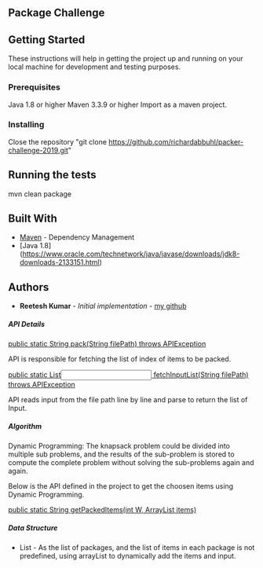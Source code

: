 ## Package Challenge

## Getting Started

These instructions will help in getting the project up and running on your local machine for development and testing purposes.

### Prerequisites

Java 1.8 or higher
Maven 3.3.9 or higher 
Import as a maven project.


### Installing

Close the repository "git clone https://github.com/richardabbuhl/packer-challenge-2019.git" 

## Running the tests

mvn clean package

## Built With

* [Maven](https://maven.apache.org/) - Dependency Management
* [Java 1.8] (https://www.oracle.com/technetwork/java/javase/downloads/jdk8-downloads-2133151.html)

## Authors

* **Reetesh Kumar** - *Initial implementation* - [my github](https://github.com/reetesh043)


##### API Details
[public static String pack(String filePath) throws APIException](https://github.com/shubgene/JAVA_Packer-Assignment/blob/b7671a50432710eb63e73bfae6f7e736f1b402aa/Java%20assignment/src/main/java/com/mobiquity/packer/Packer.java#L16)

API is responsible for fetching the list of index of items to  be packed.

[public static List<Input> fetchInputList(String filePath) throws APIException](https://github.com/shubgene/JAVA_Packer-Assignment/blob/b7671a50432710eb63e73bfae6f7e736f1b402aa/Java%20assignment/src/main/java/com/mobiquity/packer/Packer.java#L46)

API reads input from the file path line by line and parse to return the list of Input.

##### Algorithm
Dynamic Programming: The knapsack problem could be divided into multiple sub problems, and the results of the sub-problem is stored to compute the complete problem without solving the sub-problems again and again.

Below is the API defined in the project to get the choosen items using Dynamic Programming.

[public static String getPackedItems(int W, ArrayList<Item> items)](https://github.com/shubgene/JAVA_Packer-Assignment/blob/b7671a50432710eb63e73bfae6f7e736f1b402aa/Java%20assignment/src/main/java/com/mobiquity/packer/Packer.java#L46)

##### Data Structure
* List - As the list of packages, and the list of items in each package is not predefined, using arrayList to dynamically add the items and input.